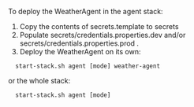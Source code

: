 To deploy the WeatherAgent in the agent stack:

1. Copy the contents of secrets.template to secrets
2. Populate secrets/credentials.properties.dev and/or secrets/credentials.properties.prod .
3. Deploy the WeatherAgent on its own:
```
  start-stack.sh agent [mode] weather-agent
```
or the whole stack:
```
  start-stack.sh agent [mode]
```